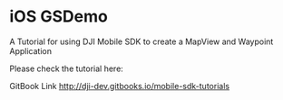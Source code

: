 # iOS GSDemo
A Tutorial for using DJI Mobile SDK to create a MapView and Waypoint Application

Please check the tutorial here:

GitBook Link <http://dji-dev.gitbooks.io/mobile-sdk-tutorials>